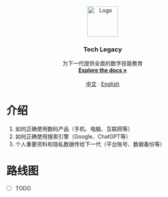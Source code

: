 <div align="center">
  <a href="https://github.com/tech-legacy/tech-legacy">
    <img src="images/logo.png" alt="Logo" width="80" height="80">
  </a>

  <h3 align="center">Tech Legacy</h3>

  <p align="center">
    为下一代提供全面的数字技能教育
    <br />
    <a href="https://github.com/tech-legacy/tech-legacy"><strong>Explore the docs »</strong></a>
    <br />
    <br />
    <a href="https://github.com/tech-legacy/tech-legacy/README.md">中文</a>
    ·
    <a href="https://github.com/tech-legacy/tech-legacy/README.en-us.md">English</a>
  </p>
</div>

# 介绍

1. 如何正确使用数码产品（手机、电脑、互联网等）
2. 如何正确使用搜索引擎（Google、ChatGPT等）
3. 个人重要资料和隐私数据传给下一代（平台账号、数据备份等）

# 路线图

- [ ] TODO

